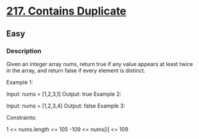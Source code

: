 # [217. Contains Duplicate](https://leetcode.com/problems/contains-duplicate/description/)
## Easy

### Description
Given an integer array nums, return true if any value appears at least twice in the array, and return false if every element is distinct.

 

Example 1:

Input: nums = [1,2,3,1]
Output: true
Example 2:

Input: nums = [1,2,3,4]
Output: false
Example 3:

 

Constraints:

1 <= nums.length <= 105
-109 <= nums[i] <= 109